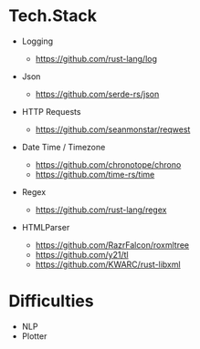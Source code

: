 

# Tech.Stack

- Logging
    - https://github.com/rust-lang/log

- Json
    - https://github.com/serde-rs/json

- HTTP Requests
    - https://github.com/seanmonstar/reqwest

- Date Time / Timezone
    - https://github.com/chronotope/chrono
    - https://github.com/time-rs/time

- Regex
    - https://github.com/rust-lang/regex

- HTMLParser
    - https://github.com/RazrFalcon/roxmltree
    - https://github.com/y21/tl
    - https://github.com/KWARC/rust-libxml


# Difficulties

- NLP
- Plotter

